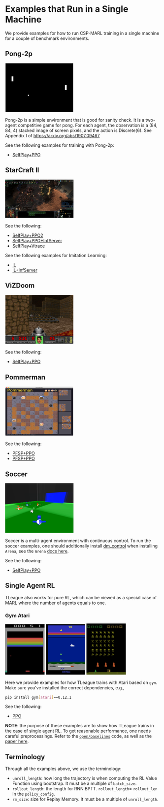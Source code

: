 # Examples that Run in a Single Machine
We provide examples for how to run CSP-MARL training in a single machine for a couple of benchmark environments.

## Pong-2p
<img src="./pic-pong2p.png" alt="pong-2p" width="222" height="159">

Pong-2p is a simple environment that is good for sanity check.
It is a two-agent competitive game for pong.
For each agent,
the observation is a (84, 84, 4) stacked image of screen pixels,
and the action is Discrete(6).
See Appendix I of https://arxiv.org/abs/1907.09467

See the following examples for training with Pong-2p:
* [SelfPlay+PPO](EXAMPLE_PONG2P_SP_PPO.md)

## StarCraft II
<img src="./pic-sc2.png" alt="sc2" width="222" height="125">

See the following:
* [SelfPlay+PPO2](EXAMPLE_SC2_SP_PPO2.md)
* [SelfPlay+PPO+InfServer](EXAMPLE_SC2_SP_PPO_INFSERVER.md)
* [SelfPlay+Vtrace](EXAMPLE_SC2_SP_VTRACE.md)

See the following examples for Imitation Learning:
* [IL](EXAMPLE_SC2_IL.md)
* [IL+InfServer](EXAMPLE_SC2_IL_INFSERVER.md)

## ViZDoom
<img src="./pic-vizdoom.png" alt="vd" width="222" height="161">

See the following:
* [SelfPlay+PPO](EXAMPLE_VD_SP_PPO.md)

## Pommerman
<img src="./pic-pommerman.png" alt="pom" width="222" height="161">

See the following:
* [PFSP+PPO](EXAMPLE_POM_PFSP_PPO.md)
* [PFSP+PPO](EXAMPLE_POM_PFSP_PPO_INFSERVER.md)

## Soccer
<img src="./pic-soccer.png" alt="soccer" width="222" height="161">

Soccer is a multi-agent environment with continuous control.
To run the soccer examples, 
one should additionally install [dm_control](https://github.com/deepmind/dm_control) when installing `Arena`,
see the `Arena` [docs here](https://github.com/tencent-ailab/Arena#dependencies). 

See the following:
* [SelfPlay+PPO](EXAMPLE_SOCCER_SP_PPO.md)

## Single Agent RL
TLeague also works for pure RL,
which can be viewed as a special case of MARL where the number of agents equals to one.

### Gym Atari
<img src="./pic-breakout.png" alt="breakout" width="128"> <img src="./pic-seaquest.png" alt="seaquest" width="128"> <img src="./pic-spaceinvaders.png" alt="spaceinvaders" width="128">

Here we provide examples for how TLeague trains with Atari based on `gym`.
Make sure you've installed the correct dependencies, e.g.,
```bash
pip install gym[atari]==0.12.1
```

See the following:
* [PPO](EXAMPLE_GYM_ATARI_PPO.md)

**NOTE**: the purpose of these examples are to show how TLeague trains in the case of single agent RL.
To get reasonable performance, one needs careful preprocessings.
Refer to the [`open/baselines`](https://github.com/openai/baselines) code, 
as well as the [paper here](https://arxiv.org/abs/2005.12729).

## Terminology
Through all the examples above, we use the terminology:
* `unroll_length`: how long the trajectory is when computing the RL Value Function using bootstrap. It must be a multiple of `batch_size`.
* `rollout_length`: the length for RNN BPTT. `rollout_length`= `rollout_len` in the `policy_config`.
* `rm_size`: size for Replay Memory. It must be a multiple of `unroll_length`.